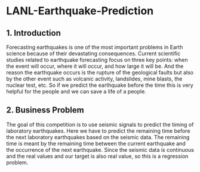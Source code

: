 # LANL-Earthquake-Prediction
## 1. Introduction
Forecasting earthquakes is one of the most important problems in Earth science because of their devastating consequences. Current scientific studies related to earthquake forecasting focus on three key points: when the event will occur, where it will occur, and how large it will be. And the reason the earthquake occurs is the rupture of the geological faults but also by the other event such as volcanic activity, landslides, mine blasts, the nuclear test, etc.
So if we predict the earthquake before the time this is very helpful for the people and we can save a life of a people.

## 2. Business Problem
The goal of this competition is to use seismic signals to predict the timing of laboratory earthquakes.
Here we have to predict the remaining time before the next laboratory earthquakes based on the seismic data. The remaining time is meant by the remaining time between the current earthquake and the occurrence of the next earthquake.
Since the seismic data is continuous and the real values and our target is also real value, so this is a regression problem.

